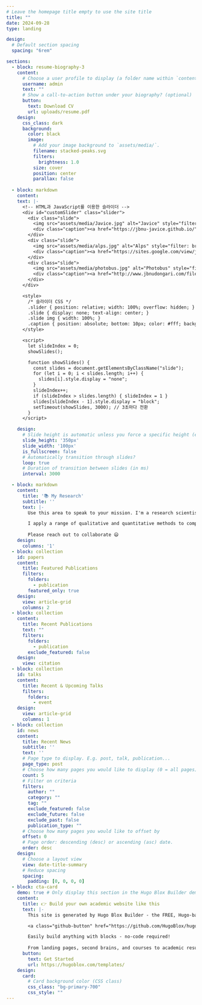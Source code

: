 ```yaml
---
# Leave the homepage title empty to use the site title
title: ""
date: 2024-09-28
type: landing

design:
  # Default section spacing
  spacing: "6rem"

sections:
  - block: resume-biography-3
    content:
      # Choose a user profile to display (a folder name within `content/authors/`)
      username: admin
      text: ""
      # Show a call-to-action button under your biography? (optional)
      button:
        text: Download CV
        url: uploads/resume.pdf
    design:
      css_class: dark
      background:
        color: black
        image:
          # Add your image background to `assets/media/`.
          filename: stacked-peaks.svg
          filters:
            brightness: 1.0
          size: cover
          position: center
          parallax: false
    
  - block: markdown
    content:
    text: |-
      <!-- HTML과 JavaScript를 이용한 슬라이더 -->
      <div id="customSlider" class="slider">
        <div class="slide">
          <img src="assets/media/Javice.jpg" alt="Javice" style="filter: brightness(0.4);">
          <div class="caption"><a href="https://jbnu-javice.github.io/">Javice - studying Web</a></div>
        </div>
        <div class="slide">
          <img src="assets/media/alps.jpg" alt="Alps" style="filter: brightness(0.4);">
          <div class="caption"><a href="https://sites.google.com/view/jbnu-alps">Alps - studying algorithm solving</a></div>
        </div>
        <div class="slide">
          <img src="assets/media/photobus.jpg" alt="Photobus" style="filter: brightness(0.4);">
          <div class="caption"><a href="http://www.jbnudongari.com/file/club_detail_view.php?cs_ancestor=2&cs_mkey=2&cateno=4&no=63">Photobus - studying photography</a></div>
        </div>
      </div>

      <style>
        /* 슬라이더 CSS */
        .slider { position: relative; width: 100%; overflow: hidden; }
        .slide { display: none; text-align: center; }
        .slide img { width: 100%; }
        .caption { position: absolute; bottom: 10px; color: #fff; background: rgba(0, 0, 0, 0.5); width: 100%; }
      </style>

      <script>
        let slideIndex = 0;
        showSlides();

        function showSlides() {
          const slides = document.getElementsByClassName("slide");
          for (let i = 0; i < slides.length; i++) {
            slides[i].style.display = "none";
          }
          slideIndex++;
          if (slideIndex > slides.length) { slideIndex = 1 }
          slides[slideIndex - 1].style.display = "block";
          setTimeout(showSlides, 3000); // 3초마다 전환
        }
      </script>

    design:
      # Slide height is automatic unless you force a specific height (e.g. '400px')
      slide_height: '350px'
      slide_width: '100px'
      is_fullscreen: false
      # Automatically transition through slides?
      loop: true
      # Duration of transition between slides (in ms)
      interval: 3000

  - block: markdown
    content:
      title: '📚 My Research'
      subtitle: ''
      text: |-
        Use this area to speak to your mission. I'm a research scientist in the Moonshot team at DeepMind. I blog about machine learning, deep learning, and moonshots.

        I apply a range of qualitative and quantitative methods to comprehensively investigate the role of science and technology in the economy.
        
        Please reach out to collaborate 😃
    design:
      columns: '1'
  - block: collection
    id: papers
    content:
      title: Featured Publications
      filters:
        folders:
          - publication
        featured_only: true
    design:
      view: article-grid
      columns: 2
  - block: collection
    content:
      title: Recent Publications
      text: ""
      filters:
        folders:
          - publication
        exclude_featured: false
    design:
      view: citation
  - block: collection
    id: talks
    content:
      title: Recent & Upcoming Talks
      filters:
        folders:
          - event
    design:
      view: article-grid
      columns: 1
  - block: collection
    id: news
    content:
      title: Recent News
      subtitle: ''
      text: ''
      # Page type to display. E.g. post, talk, publication...
      page_type: post
      # Choose how many pages you would like to display (0 = all pages)
      count: 5
      # Filter on criteria
      filters:
        author: ""
        category: ""
        tag: ""
        exclude_featured: false
        exclude_future: false
        exclude_past: false
        publication_type: ""
      # Choose how many pages you would like to offset by
      offset: 0
      # Page order: descending (desc) or ascending (asc) date.
      order: desc
    design:
      # Choose a layout view
      view: date-title-summary
      # Reduce spacing
      spacing:
        padding: [0, 0, 0, 0]
  - block: cta-card
    demo: true # Only display this section in the Hugo Blox Builder demo site
    content:
      title: 👉 Build your own academic website like this
      text: |-
        This site is generated by Hugo Blox Builder - the FREE, Hugo-based open source website builder trusted by 250,000+ academics like you.

        <a class="github-button" href="https://github.com/HugoBlox/hugo-blox-builder" data-color-scheme="no-preference: light; light: light; dark: dark;" data-icon="octicon-star" data-size="large" data-show-count="true" aria-label="Star HugoBlox/hugo-blox-builder on GitHub">Star</a>

        Easily build anything with blocks - no-code required!
        
        From landing pages, second brains, and courses to academic resumés, conferences, and tech blogs.
      button:
        text: Get Started
        url: https://hugoblox.com/templates/
    design:
      card:
        # Card background color (CSS class)
        css_class: "bg-primary-700"
        css_style: ""
---
```

